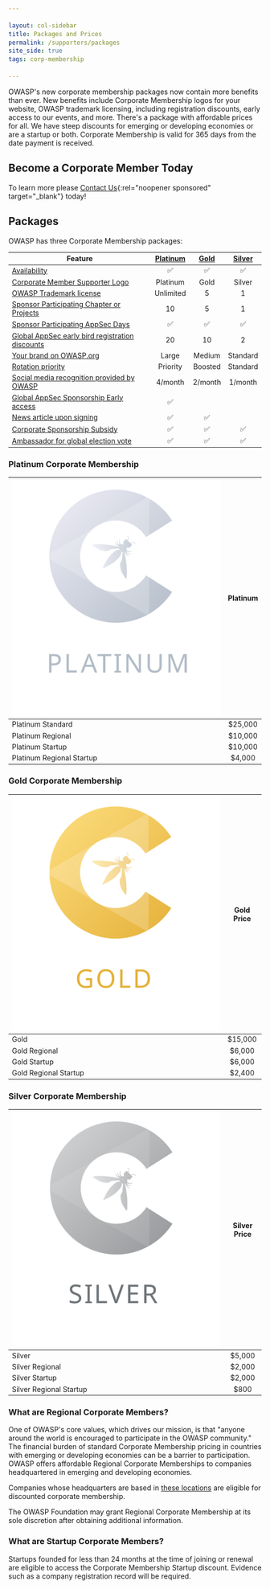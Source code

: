 ```yaml
---

layout: col-sidebar
title: Packages and Prices
permalink: /supporters/packages
site_side: true
tags: corp-membership

---
```


OWASP's new corporate membership packages now contain more benefits than ever. New benefits include Corporate Membership logos for your website, OWASP trademark licensing, including registration discounts, early access to our events, and more. There's a package with affordable prices for all. We have steep discounts for emerging or developing economies or are a startup or both. Corporate Membership is valid for 365 days from the date payment is received. 

## Become a Corporate Member Today

To learn more please [Contact Us](https://owasporg.atlassian.net/servicedesk/customer/portal/7/group/18/create/72){:rel="noopener sponsored" target="_blank"} today!

## Packages

OWASP has three Corporate Membership packages:

| Feature                                                                                                                       | [Platinum](#platinum-corporate-membership) | [Gold](#gold-corporate-membership) | [Silver](#silver-corporate-membership) |
| ----------------------------------------------------------------------------------------------------------------------------- | :----------------------------------------: | :--------------------------------: | :------------------------------------: |
| [Availability](/supporters/benefits#packages-available-to-all)                                                                |                     ✅                      |                 ✅                  |                   ✅                    |
| [Corporate Member Supporter Logo](/supporters/benefits#corporate-member-logo)                                                 |                  Platinum                  |                Gold                |                 Silver                 |
| [OWASP Trademark license](/supporters/benefits#owasp-trademark-license)                                                       |                 Unlimited                  |                 5                  |                   1                    |
| [Sponsor Participating Chapter or Projects](/supporters/benefits#corporate-sponsorship-of-participating-projects-or-chapters) |                     10                     |                 5                  |                   1                    |
| [Sponsor Participating AppSec Days](/supporters/benefits#corporate-sponsorship-of-participating-appsec-days-events)           |                     ✅                      |                 ✅                  |                   ✅                    |
| [Global AppSec early bird registration discounts](/supporters/benefits#early-bird-global-appsec-registrations)                |                     20                     |                 10                 |                   2                    |
| [Your brand on OWASP.org](/supporters/benefits#your-logo-on-owasporg)                                                         |                   Large                    |               Medium               |                Standard                |
| [Rotation priority](/supporters/benefits#rotation-priority)                                                                   |                  Priority                  |              Boosted               |                Standard                |
| [Social media recognition provided by OWASP](/supporters/benefits#social-media-recognition)                                                     |                  4/month                   |              2/month               |                1/month                 |
| [Global AppSec Sponsorship Early access](/supporters/benefits#early-access-to-global-appsec-sponsorship)                      |                     ✅                      |                                    |                                        |
| [News article upon signing](/supporters/benefits#news-article-upon-signing)                                                   |                     ✅                      |                 ✅                  |                                        |
| [Corporate Sponsorship Subsidy](/supporters/benefits#global-appsec-corporate-event-sponsorship-subsidy)                       |                     ✅                      |                 ✅                  |                   ✅                    |
| [Ambassador for global election vote](/supporters/benefits#ambassador-for-owasp-board-of-directors-election-vote)             |                     ✅                      |                 ✅                  |                   ✅                    |

### Platinum Corporate Membership

| ![Platinum](/assets/images/corp-membership-icons/OWASP_Tier_Platinum.svg) | Platinum |
| ------------------------------------------------------------------------- | :------: |
| Platinum Standard                                                         | \$25,000 |
| Platinum Regional                                                         | \$10,000 |
| Platinum Startup                                                          | \$10,000 |
| Platinum Regional Startup                                                 | \$4,000  |

### Gold Corporate Membership

| ![Gold](/assets/images/corp-membership-icons/OWASP_Tier_icons_Gold.svg) | Gold Price |
| ----------------------------------------------------------------------- | :--------: |
| Gold                                                                    |  \$15,000  |
| Gold Regional                                                           |  \$6,000   |
| Gold Startup                                                            |  \$6,000   |
| Gold Regional Startup                                                   |  \$2,400   |

### Silver Corporate Membership

| ![Silver](/assets/images/corp-membership-icons/OWASP_Tier_icons_Silver.svg) | Silver Price |
| --------------------------------------------------------------------------- | :----------: |
| Silver                                                                      |   \$5,000    |
| Silver Regional                                                             |   \$2,000    |
| Silver Startup                                                              |   \$2,000    |
| Silver Regional Startup                                                     |    \$800     |

### What are Regional Corporate Members?

One of OWASP's core values, which drives our mission, is that "anyone around the world is encouraged to participate in the OWASP community." The financial burden of standard Corporate Membership pricing in countries with emerging or developing economies can be a barrier to participation. OWASP offers affordable Regional Corporate Memberships to companies headquartered in emerging and developing economies.

Companies whose headquarters are based in [these locations](https://owasp.org/membership/discounts/) are eligible for discounted corporate membership.

The OWASP Foundation may grant Regional Corporate Membership at its sole discretion after obtaining additional information.

### What are Startup Corporate Members?

Startups founded for less than 24 months at the time of joining or renewal are eligible to access the Corporate Membership Startup discount. Evidence such as a company registration record will be required.
